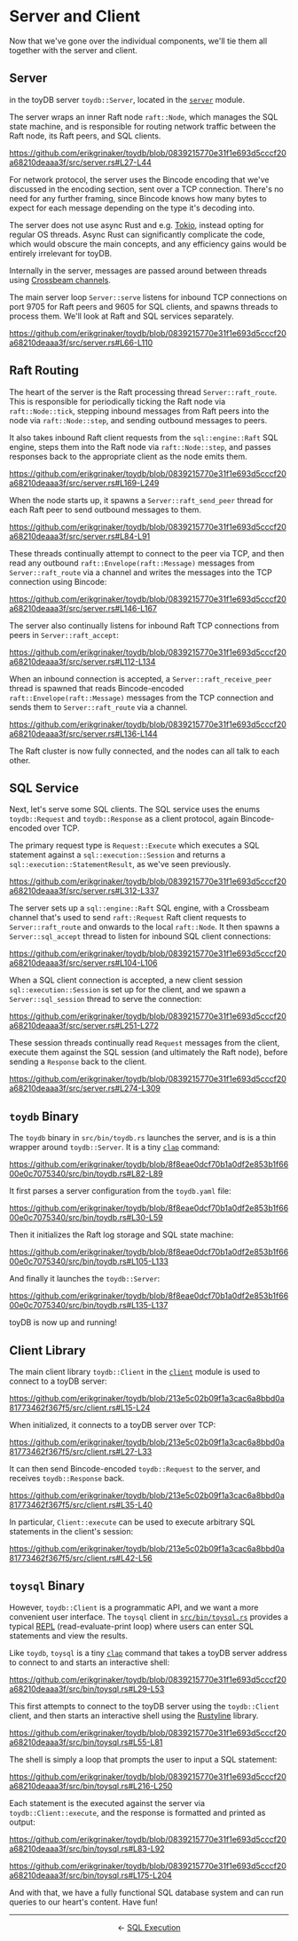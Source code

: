 # Server and Client

Now that we've gone over the individual components, we'll tie them all together with the server and
client.

## Server

in the toyDB
server `toydb::Server`, located in the [`server`](https://github.com/erikgrinaker/toydb/blob/0839215770e31f1e693d5cccf20a68210deaaa3f/src/server.rs) module.

The server wraps an inner Raft node `raft::Node`, which manages the SQL state machine, and is
responsible for routing network traffic between the Raft node, its Raft peers, and SQL clients.

https://github.com/erikgrinaker/toydb/blob/0839215770e31f1e693d5cccf20a68210deaaa3f/src/server.rs#L27-L44

For network protocol, the server uses the Bincode encoding that we've discussed in the encoding
section, sent over a TCP connection. There's no need for any further framing, since Bincode knows
how many bytes to expect for each message depending on the type it's decoding into.

The server does not use async Rust and e.g. [Tokio](https://tokio.rs), instead opting for regular OS
threads. Async Rust can significantly complicate the code, which would obscure the main concepts,
and any efficiency gains would be entirely irrelevant for toyDB.

Internally in the server, messages are passed around between threads using
[Crossbeam channels](https://docs.rs/crossbeam/latest/crossbeam/channel/index.html).

The main server loop `Server::serve` listens for inbound TCP connections on port 9705 for Raft peers
and 9605 for SQL clients, and spawns threads to process them. We'll look at Raft and SQL services
separately.

https://github.com/erikgrinaker/toydb/blob/0839215770e31f1e693d5cccf20a68210deaaa3f/src/server.rs#L66-L110

## Raft Routing

The heart of the server is the Raft processing thread `Server::raft_route`. This is responsible
for periodically ticking the Raft node via `raft::Node::tick`, stepping inbound messages from
Raft peers into the node via `raft::Node::step`, and sending outbound messages to peers.

It also takes inbound Raft client requests from the `sql::engine::Raft` SQL engine, steps them
into the Raft node via `raft::Node::step`, and passes responses back to the appropriate client
as the node emits them.

https://github.com/erikgrinaker/toydb/blob/0839215770e31f1e693d5cccf20a68210deaaa3f/src/server.rs#L169-L249

When the node starts up, it spawns a `Server::raft_send_peer` thread for each Raft peer to send
outbound messages to them.

https://github.com/erikgrinaker/toydb/blob/0839215770e31f1e693d5cccf20a68210deaaa3f/src/server.rs#L84-L91

These threads continually attempt to connect to the peer via TCP, and then read any outbound
`raft::Envelope(raft::Message)` messages from `Server::raft_route` via a channel and writes the
messages into the TCP connection using Bincode:

https://github.com/erikgrinaker/toydb/blob/0839215770e31f1e693d5cccf20a68210deaaa3f/src/server.rs#L146-L167

The server also continually listens for inbound Raft TCP connections from peers in
`Server::raft_accept`:

https://github.com/erikgrinaker/toydb/blob/0839215770e31f1e693d5cccf20a68210deaaa3f/src/server.rs#L112-L134

When an inbound connection is accepted, a `Server::raft_receive_peer` thread is spawned that reads
Bincode-encoded `raft::Envelope(raft::Message)` messages from the TCP connection and sends them to
`Server::raft_route` via a channel.

https://github.com/erikgrinaker/toydb/blob/0839215770e31f1e693d5cccf20a68210deaaa3f/src/server.rs#L136-L144

The Raft cluster is now fully connected, and the nodes can all talk to each other.

## SQL Service

Next, let's serve some SQL clients. The SQL service uses the enums `toydb::Request` and
`toydb::Response` as a client protocol, again Bincode-encoded over TCP.

The primary request type is `Request::Execute` which executes a SQL statement against a
`sql::execution::Session` and returns a `sql::execution::StatementResult`, as we've seen previously.

https://github.com/erikgrinaker/toydb/blob/0839215770e31f1e693d5cccf20a68210deaaa3f/src/server.rs#L312-L337

The server sets up a `sql::engine::Raft` SQL engine, with a Crossbeam channel that's used to send
`raft::Request` Raft client requests to `Server::raft_route` and onwards to the local `raft::Node`.
It then spawns a `Server::sql_accept` thread to listen for inbound SQL client connections:

https://github.com/erikgrinaker/toydb/blob/0839215770e31f1e693d5cccf20a68210deaaa3f/src/server.rs#L104-L106

When a SQL client connection is accepted, a new client session `sql::execution::Session` is set up
for the client, and we spawn a `Server::sql_session` thread to serve the connection:

https://github.com/erikgrinaker/toydb/blob/0839215770e31f1e693d5cccf20a68210deaaa3f/src/server.rs#L251-L272

These session threads continually read `Request` messages from the client, execute them against the
SQL session (and ultimately the Raft node), before sending a `Response` back to the client.

https://github.com/erikgrinaker/toydb/blob/0839215770e31f1e693d5cccf20a68210deaaa3f/src/server.rs#L274-L309

## `toydb` Binary

The `toydb` binary in `src/bin/toydb.rs` launches the server, and is is a thin wrapper around
`toydb::Server`. It is a tiny [`clap`](https://docs.rs/clap/latest/clap/) command:

https://github.com/erikgrinaker/toydb/blob/8f8eae0dcf70b1a0df2e853b1f6600e0c7075340/src/bin/toydb.rs#L82-L89

It first parses a server configuration from the `toydb.yaml` file:

https://github.com/erikgrinaker/toydb/blob/8f8eae0dcf70b1a0df2e853b1f6600e0c7075340/src/bin/toydb.rs#L30-L59

Then it initializes the Raft log storage and SQL state machine:

https://github.com/erikgrinaker/toydb/blob/8f8eae0dcf70b1a0df2e853b1f6600e0c7075340/src/bin/toydb.rs#L105-L133

And finally it launches the `toydb::Server`:

https://github.com/erikgrinaker/toydb/blob/8f8eae0dcf70b1a0df2e853b1f6600e0c7075340/src/bin/toydb.rs#L135-L137

toyDB is now up and running!

## Client Library

The main client library `toydb::Client` in the [`client`](https://github.com/erikgrinaker/toydb/blob/213e5c02b09f1a3cac6a8bbd0a81773462f367f5/src/client.rs)
module is used to connect to a toyDB server:

https://github.com/erikgrinaker/toydb/blob/213e5c02b09f1a3cac6a8bbd0a81773462f367f5/src/client.rs#L15-L24

When initialized, it connects to a toyDB server over TCP:

https://github.com/erikgrinaker/toydb/blob/213e5c02b09f1a3cac6a8bbd0a81773462f367f5/src/client.rs#L27-L33

It can then send Bincode-encoded `toydb::Request` to the server, and receives `toydb::Response`
back.

https://github.com/erikgrinaker/toydb/blob/213e5c02b09f1a3cac6a8bbd0a81773462f367f5/src/client.rs#L35-L40


In particular, `Client::execute` can be used to execute arbitrary SQL statements in the client's
session:

https://github.com/erikgrinaker/toydb/blob/213e5c02b09f1a3cac6a8bbd0a81773462f367f5/src/client.rs#L42-L56

## `toysql` Binary

However, `toydb::Client` is a programmatic API, and we want a more convenient user interface.
The `toysql` client in [`src/bin/toysql.rs`](https://github.com/erikgrinaker/toydb/blob/0839215770e31f1e693d5cccf20a68210deaaa3f/src/bin/toysql.rs)
provides a typical [REPL](https://en.wikipedia.org/wiki/Read–eval–print_loop) (read-evaluate-print loop) where users can enter SQL statements and view the results.

Like `toydb`, `toysql` is a tiny [`clap`](https://docs.rs/clap/latest/clap/) command that takes a
toyDB server address to connect to and starts an interactive shell:

https://github.com/erikgrinaker/toydb/blob/0839215770e31f1e693d5cccf20a68210deaaa3f/src/bin/toysql.rs#L29-L53

This first attempts to connect to the toyDB server using the `toydb::Client` client, and then starts
an interactive shell using the [Rustyline](https://docs.rs/rustyline/latest/rustyline/) library.

https://github.com/erikgrinaker/toydb/blob/0839215770e31f1e693d5cccf20a68210deaaa3f/src/bin/toysql.rs#L55-L81

The shell is simply a loop that prompts the user to input a SQL statement:

https://github.com/erikgrinaker/toydb/blob/0839215770e31f1e693d5cccf20a68210deaaa3f/src/bin/toysql.rs#L216-L250

Each statement is the executed against the server via `toydb::Client::execute`, and the response
is formatted and printed as output:

https://github.com/erikgrinaker/toydb/blob/0839215770e31f1e693d5cccf20a68210deaaa3f/src/bin/toysql.rs#L83-L92

https://github.com/erikgrinaker/toydb/blob/0839215770e31f1e693d5cccf20a68210deaaa3f/src/bin/toysql.rs#L175-L204

And with that, we have a fully functional SQL database system and can run queries to our heart's
content. Have fun!

---

<p align="center">
← <a href="sql-execution.md">SQL Execution</a>
</p>